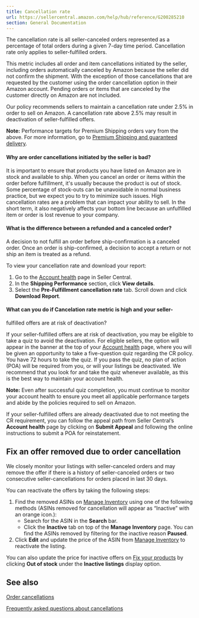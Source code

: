 ```yaml
---
title: Cancellation rate
url: https://sellercentral.amazon.com/help/hub/reference/G200285210
section: General Documentation
---
```


The cancellation rate is all seller-canceled orders represented as a
percentage of total orders during a given 7-day time period. Cancellation rate
only applies to seller-fulfilled orders.

This metric includes all order and item cancellations initiated by the seller,
including orders automatically canceled by Amazon because the seller did not
confirm the shipment. With the exception of those cancellations that are
requested by the customer using the order cancellation option in their Amazon
account. Pending orders or items that are canceled by the customer directly on
Amazon are not included.

Our policy recommends sellers to maintain a cancellation rate under 2.5% in
order to sell on Amazon. A cancellation rate above 2.5% may result in
deactivation of seller-fulfilled offers.

**Note:** Performance targets for Premium Shipping orders vary from the above.
For more information, go to [Premium Shipping and guaranteed
delivery](/gp/help/201503640).

#### Why are order cancellations initiated by the seller is bad?

It is important to ensure that products you have listed on Amazon are in stock
and available to ship. When you cancel an order or items within the order
before fulfillment, it's usually because the product is out of stock. Some
percentage of stock-outs can be unavoidable in normal business practice, but
we expect you to try to minimize such issues. High cancellation rates are a
problem that can impact your ability to sell. In the short term, it also
negatively affects your bottom line because an unfulfilled item or order is
lost revenue to your company.

#### What is the difference between a refunded and a canceled order?

A decision to not fulfill an order before ship-confirmation is a canceled
order. Once an order is ship-confirmed, a decision to accept a return or not
ship an item is treated as a refund.

To view your cancellation rate and download your report:  

  1. Go to the [Account health](/performance/dashboard) page in Seller Central.
  2. In the **Shipping Performance** section, click **View details**.
  3. Select the **Pre-Fulfillment cancellation rate** tab. Scroll down and click **Download Report**.

#### What can you do if Cancelation rate metric is high and your seller-
fulfilled offers are at risk of deactivation?

If your seller-fulfilled offers are at risk of deactivation, you may be
eligible to take a quiz to avoid the deactivation. For eligible sellers, the
option will appear in the banner at the top of your [Account
health](/performance/dashboard) page, where you will be given an opportunity
to take a five-question quiz regarding the CR policy. You have 72 hours to
take the quiz. If you pass the quiz, no plan of action (POA) will be required
from you, or will your listings be deactivated. We recommend that you look for
and take the quiz whenever available, as this is the best way to maintain your
account health.

**Note:** Even after successful quiz completion, you must continue to monitor
your account health to ensure you meet all applicable performance targets and
abide by the policies required to sell on Amazon.

If your seller-fulfilled offers are already deactivated due to not meeting the
CR requirement, you can follow the appeal path from Seller Central’s **Account
health** page by clicking on **Submit Appeal** and following the online
instructions to submit a POA for reinstatement.

## Fix an offer removed due to order cancellation

We closely monitor your listings with seller-canceled orders and may remove
the offer if there is a history of seller-canceled orders or two consecutive
seller-cancellations for orders placed in last 30 days.

You can reactivate the offers by taking the following steps:  

  1. Find the removed ASINs on [Manage Inventory](/inventory) using one of the following methods (ASINs removed for cancellation will appear as “Inactive” with an orange icon.): 
     * Search for the ASIN in the **Search** bar.
     * Click the **Inactive** tab on top of the **Manage Inventory** page. You can find the ASINs removed by filtering for the inactive reason **Paused**.
  2. Click **Edit** and update the price of the ASIN from [Manage Inventory](/inventory) to reactivate the listing.

You can also update the price for inactive offers on [Fix your
products](/fixyourproducts) by clicking **Out of stock** under the **Inactive
listings** display option.

## See also

[Order cancellations](/gp/help/G201722390)

[Frequently asked questions about cancellations](/gp/help/GRXAS2XTAYEF77BG)

